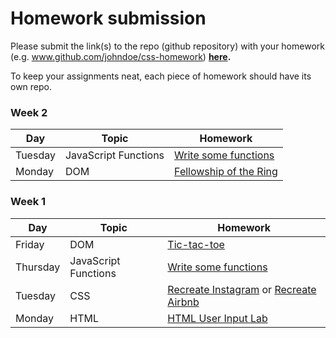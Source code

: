 # Homework submission

Please submit the link(s) to the repo (github repository) with your homework (e.g. www.github.com/johndoe/css-homework) **[here](https://docs.google.com/forms/d/e/1FAIpQLSfxkInDArpJxfneFK3HKCU0nnGcL-YFVwkrUAHcnxHmv-gJyw/viewform#responses).**

To keep your assignments neat, each piece of homework should have its own repo.

### Week 2

| Day       | Topic      | Homework                                                             |
| ------    | -----      | -------- |                    
| Tuesday  | JavaScript Functions | [Write some functions](/unit-1labs/functions.md)|
| Monday  | DOM | [Fellowship of the Ring](unit-1/labs/fellowship.md)|


### Week 1
| Day       | Topic      | Homework                                                             |
| ------    | -----      | --------                                                             |
| Friday  | DOM | [Tic-tac-toe](/unit-1labs/TTT.md) |
| Thursday  | JavaScript Functions | [Write some functions](/unit-1labs/functions.md) |
| Tuesday   | CSS        | [Recreate Instagram][1023] or [Recreate Airbnb][1024]         |
| Monday    | HTML       | [HTML User Input Lab][901]|
<!--
## Homework schedule

### Week 4
| Day     | Topic                        | Homework     |
| ------  | -----                        | --------     |
| Thursday | Node Express Server | [Besty Buy CRUD REST Inventory Manager](https://github.com/WDI-SEA/express-daily-planet)|
| Wednesday  | Node / Express            | No homework. |
| Tuesday | Node / Express               | No homework. |
| Monday  | AJAX                         | No homework. |

### Week 2

| Day    | Topic                        | Homework                                                                  |
| ------ | -----                        | --------                                                                  |
| Thursday | Bootstrap Mockup | [Bootstrap Mockup](https://github.com/WDI-SEA/bootstrap-mockups) |
| Wednesday | Intro to jQuery | [jQuery Intro](https://github.com/davified/jquery-intro-lab) |
| Wednesday | Catch Up | Finish [Times Table](https://github.com/ga-students/dom-times-table) |
| Wednesday | Catch Up | Finish [Sim City Bomb Squad](https://github.com/ga-students/sim-city-bomb-squad) |
| Tuesday | JavaScript Iterators | [Using Iterators](https://github.com/WDI-SEA/js-callbacks-iterators) |
| Tuesday | Javascript Callbacks, Timers | [Sim City Bomb Squad](https://github.com/ga-students/sim-city-bomb-squad) |
| Monday | Review | Finish Tic Tac Toe! |

### Week 1

| Day       | Topic      | Homework                                                             |
| ------    | -----      | --------                                                             |
| Friday    | Javascript | [Tic Tac Toe][1010]                                                  |
| Thursday | DOM & Events| [Temperature Converter][1009]                                        |
| Wednesday | JavaScript | No Homework                                                          |
| Tuesday   | CSS        | 1. [Recreate AirBnB][903]          |
| Tuesday   | CSS        | 2. [Recreate Instagram][902] |
| Monday    | HTML       | 1. [HTML User Input Lab][901] |
| Monday    | HTML       | 2. [HTML Top Ten Movies Lab][900] |

-->

<!-- Links to homework -->
[1010]: https://github.com/davified/tic-tac-toe
[900]: https://github.com/WDI-SEA/html_top_ten_movies_table
[901]: https://github.com/WDI-SEA/html_user_inputs
[902]: https://github.com/ga-students/css-positioning
[903]: https://github.com/ga-students/css-airbnb
[1009]: https://github.com/WDI-SEA/temperature-converter-dom
[1023]: https://github.com/ga-students/css-positioning
[1024]: https://github.com/ga-students/css-airbnb
